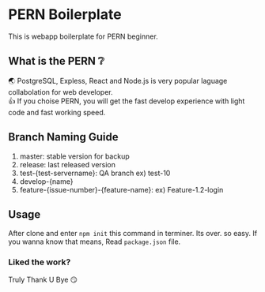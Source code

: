 # PERN Boilerplate

This is webapp boilerplate for PERN beginner.

## What is the PERN :grey_question:
:earth_asia: PostgreSQL, Expless, React and Node.js is very popular laguage collabolation for web developer.   
:+1: If you choise PERN, you will get the fast develop experience with light code and fast working speed.

## Branch Naming Guide
1. master: stable version for backup
2. release: last released version
3. test-{test-servername}: QA branch ex) test-10
4. develop-{name}
5. feature-{issue-number}-{feature-name}: ex) Feature-1.2-login

## Usage
After clone and enter `npm init` this command in terminer.
Its over. so easy. If you wanna know that means, Read `package.json` file.

### Liked the work?
Truly Thank U Bye :smirk:
